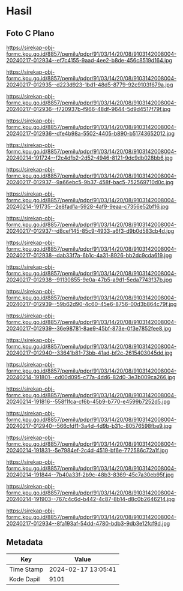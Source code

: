# Hasil

## Foto C Plano

https://sirekap-obj-formc.kpu.go.id/8857/pemilu/pdpr/91/03/14/20/08/9103142008004-20240217-012934--ef7c4155-9aad-4ee2-b8de-456c8519d164.jpg

https://sirekap-obj-formc.kpu.go.id/8857/pemilu/pdpr/91/03/14/20/08/9103142008004-20240217-012935--d223d923-1bd1-48d5-8779-92c9103f679a.jpg

https://sirekap-obj-formc.kpu.go.id/8857/pemilu/pdpr/91/03/14/20/08/9103142008004-20240217-012936--f720937b-f966-48df-9644-5d9d4517f79f.jpg

https://sirekap-obj-formc.kpu.go.id/8857/pemilu/pdpr/91/03/14/20/08/9103142008004-20240217-012936--dfe4b98a-5502-4405-b890-b51743652012.jpg

https://sirekap-obj-formc.kpu.go.id/8857/pemilu/pdpr/91/03/14/20/08/9103142008004-20240214-191724--f2c4dfb2-2d52-4946-8121-9dc9db028bb6.jpg

https://sirekap-obj-formc.kpu.go.id/8857/pemilu/pdpr/91/03/14/20/08/9103142008004-20240217-012937--9a66ebc5-9b37-458f-bac5-752569710d0c.jpg

https://sirekap-obj-formc.kpu.go.id/8857/pemilu/pdpr/91/03/14/20/08/9103142008004-20240214-191735--2e8fad1a-5928-4af9-9eaa-c7356e52bf16.jpg

https://sirekap-obj-formc.kpu.go.id/8857/pemilu/pdpr/91/03/14/20/08/9103142008004-20240217-012937--d8cef145-85c9-4933-a6f3-d9b0d583cb4d.jpg

https://sirekap-obj-formc.kpu.go.id/8857/pemilu/pdpr/91/03/14/20/08/9103142008004-20240217-012938--dab33f7a-6b1c-4a31-8926-bb2dc9cda619.jpg

https://sirekap-obj-formc.kpu.go.id/8857/pemilu/pdpr/91/03/14/20/08/9103142008004-20240217-012938--91130855-9e0a-47b5-a9d1-5eda7743f37b.jpg

https://sirekap-obj-formc.kpu.go.id/8857/pemilu/pdpr/91/03/14/20/08/9103142008004-20240217-012939--59b62d90-4c60-45e6-8756-00d3b864c79f.jpg

https://sirekap-obj-formc.kpu.go.id/8857/pemilu/pdpr/91/03/14/20/08/9103142008004-20240217-012939--36e98781-8ae9-45bf-873e-0f3e7852fee8.jpg

https://sirekap-obj-formc.kpu.go.id/8857/pemilu/pdpr/91/03/14/20/08/9103142008004-20240217-012940--33641b81-73bb-41ad-bf2c-2615403045dd.jpg

https://sirekap-obj-formc.kpu.go.id/8857/pemilu/pdpr/91/03/14/20/08/9103142008004-20240214-191801--cd00d095-c77a-4dd6-82d0-3e3b009ca266.jpg

https://sirekap-obj-formc.kpu.go.id/8857/pemilu/pdpr/91/03/14/20/08/9103142008004-20240214-191816--558f1fca-cf6b-45b9-b770-e4599b7252d5.jpg

https://sirekap-obj-formc.kpu.go.id/8857/pemilu/pdpr/91/03/14/20/08/9103142008004-20240217-012940--566cfdf1-3a4d-4d9b-b31c-80576598fbe9.jpg

https://sirekap-obj-formc.kpu.go.id/8857/pemilu/pdpr/91/03/14/20/08/9103142008004-20240214-191831--5e7984ef-2c4d-4519-bf6e-772586c72a1f.jpg

https://sirekap-obj-formc.kpu.go.id/8857/pemilu/pdpr/91/03/14/20/08/9103142008004-20240214-191844--7b40a33f-2b9c-48b3-8369-45c7a30eb95f.jpg

https://sirekap-obj-formc.kpu.go.id/8857/pemilu/pdpr/91/03/14/20/08/9103142008004-20240214-191903--767c4c6d-b442-4c87-8b14-d8c0b2646214.jpg

https://sirekap-obj-formc.kpu.go.id/8857/pemilu/pdpr/91/03/14/20/08/9103142008004-20240217-012934--8fa193af-54dd-4780-bdb3-9db3e12fcf9d.jpg


## Metadata

| Key        | Value               |
| ---------- | ------------------- |
| Time Stamp | 2024-02-17 13:05:41 |
| Kode Dapil | 9101                |



